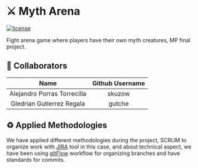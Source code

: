 # ⚔️ Myth Arena

[![license](https://img.shields.io/github/license/skuzow/myth-arena.svg)](https://github.com/skuzow/myth-arena/blob/master/LICENSE)

Fight arena game where players have their own myth creatures, MP final project.

## 👤 Collaborators

|            **Name**           | **Github Username** |
|:-----------------------------:|:-------------------:|
| Alejandro Porras Torrecilla   | skuzow              |
| Gledrian Gutierrez Regala     | gutche              |

## ♻️ Applied Methodologies

We have applied different methodologies during the project, SCRUM to organize work with [JIRA](https://myth-arena.atlassian.net/jira/software/projects/MYT/boards/1/roadmap) tool in this case, and about technical aspect, we have been using [gitFlow](https://www.atlassian.com/git/tutorials/comparing-workflows/gitflow-workflow) workflow for organizing branches and have standards for commits.

